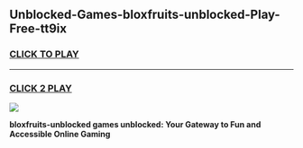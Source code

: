 
## Unblocked-Games-bloxfruits-unblocked-Play-Free-tt9ix
<h3>
<a href="https://premium76.site?title=bloxfruits-unblocked&ref=23A">CLICK TO PLAY</a></h3>
<hr>

<h3>
<a href="https://premium76.site?title=bloxfruits-unblocked&ref=23A">CLICK 2 PLAY</a>
  
</h3>

<a href="https://premium76.site?title=bloxfruits-unblocked&ref=23A"><img src="https://clearcache.store/games.png"></a>


**bloxfruits-unblocked games unblocked: Your Gateway to Fun and Accessible Online Gaming**
